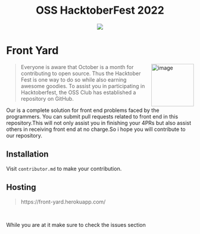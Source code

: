 <a name="readme-top"></a>

<div align="center">
<h1>OSS HacktoberFest 2022</h1>
<a href="https://github.com/Harshal141/readme-typing-svg"><img src="https://readme-typing-svg.herokuapp.com?lines=AIT-OSS-Club;Hacktoberfest-Accepted;Aitians;Open-Source&center=true&width=500&height=50"></a>
</div>

# Front Yard
<img align="right" width="114" alt="image" src="https://user-images.githubusercontent.com/91362856/195175312-d42d82e4-8c95-4619-933a-05aa1db88f1b.png">

> Everyone is aware that October is a month for contributing to open source. Thus the Hacktober Fest is one way to do so while also earning awesome goodies. To assist you in participating in Hacktoberfest, the OSS Club has established a repository on GitHub.

<p>Our is a complete solution for front end problems faced by the programmers. You can submit pull requests related to front end in this repository.This will not only assist you in finishing your 4PRs but also assist others in receiving front end at no charge.So i hope you will contribute to our repository.</p>

## Installation

Visit ` contributor.md ` to make your contribution.

## Hosting

> <p>https://front-yard.herokuapp.com/</p>

<br />

While you are at it make sure to check the issues section
